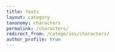 ```yaml
---
title: Texts
layout: category
taxonomy: characters
permalink: /characters/
redirect_from: /categories/characters/
author_profile: true
---
```

